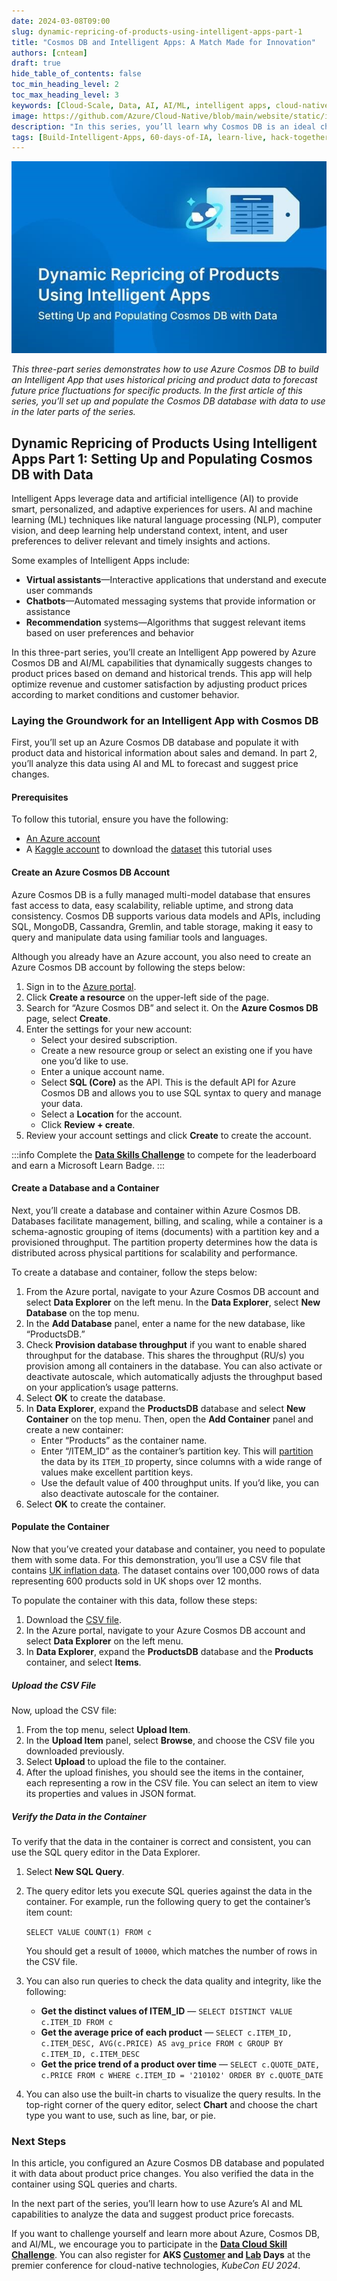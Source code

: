 ```yaml
---
date: 2024-03-08T09:00
slug: dynamic-repricing-of-products-using-intelligent-apps-part-1
title: "Cosmos DB and Intelligent Apps: A Match Made for Innovation"
authors: [cnteam]
draft: true
hide_table_of_contents: false
toc_min_heading_level: 2
toc_max_heading_level: 3
keywords: [Cloud-Scale, Data, AI, AI/ML, intelligent apps, cloud-native, 60-days, enterprise apps, digital experiences, app modernization]
image: https://github.com/Azure/Cloud-Native/blob/main/website/static/img/ogImage.png
description: "In this series, you’ll learn why Cosmos DB is an ideal choice for powering such applications—and how it makes building Intelligent Apps accessible and approachable. In the first article of this series, you’ll set up and populate the Cosmos DB database with data to use in the later parts of the series." 
tags: [Build-Intelligent-Apps, 60-days-of-IA, learn-live, hack-together, community-buzz, ask-the-expert, azure-kubernetes-service, azure-functions, azure-openai, azure-container-apps, azure-cosmos-db, github-copilot, github-codespaces, github-actions]
---
```


<head> 
  <meta property="og:url" content="https://azure.github.io/cloud-native/60daysofia/dynamic-repricing-of-products-using-intelligent-apps-part-1"/>
  <meta property="og:type" content="website"/> 
  <meta property="og:title" content="Build Intelligent Apps | AI Apps on Azure"/> 
  <meta property="og:description" content="In this series, you’ll learn why Cosmos DB is an ideal choice for powering such applications—and how it makes building Intelligent Apps accessible and approachable. In the first article of this series, you’ll set up and populate the Cosmos DB database with data to use in the later parts of the series."/> 
  <meta property="og:image" content="https://github.com/Azure/Cloud-Native/blob/main/website/static/img/ogImage.png"/> 
  <meta name="twitter:url" content="https://azure.github.io/Cloud-Native/60daysofIA/dynamic-repricing-of-products-using-intelligent-apps-part-1" /> 
  <meta name="twitter:title" content="Build Intelligent Apps | AI Apps on Azure" />
 <meta name="twitter:description" content="In this series, you’ll learn why Cosmos DB is an ideal choice for powering such applications—and how it makes building Intelligent Apps accessible and approachable. In the first article of this series, you’ll set up and populate the Cosmos DB database with data to use in the later parts of the series." />
  <meta name="twitter:image" content="https://azure.github.io/Cloud-Native/img/ogImage.png" /> 
  <meta name="twitter:card" content="summary_large_image" /> 
  <meta name="twitter:creator" content="@devanshidiaries" /> 
  <link rel="canonical" href="https://azure.github.io/Cloud-Native/60daysofIA/dynamic-repricing-of-products-using-intelligent-apps-part-1" /> 
</head> 

<!-- End METADATA -->

![Cosmos DB and Intelligent Apps: A Match Made for Innovation](../../static/img/60-days-of-ia/blogs/2024-03-08/3-1-1.jpeg)

*This three-part series demonstrates how to use Azure Cosmos DB to build an Intelligent App that uses historical pricing and product data to forecast future price fluctuations for specific products. In the first article of this series, you’ll set up and populate the Cosmos DB database with data to use in the later parts of the series.*

## Dynamic Repricing of Products Using Intelligent Apps Part 1: Setting Up and Populating Cosmos DB with Data

Intelligent Apps leverage data and artificial intelligence (AI) to provide smart, personalized, and adaptive experiences for users. AI and machine learning (ML) techniques like natural language processing (NLP), computer vision, and deep learning help understand context, intent, and user preferences to deliver relevant and timely insights and actions.

Some examples of Intelligent Apps include:

- **Virtual assistants**—Interactive applications that understand and execute user commands
- **Chatbots**—Automated messaging systems that provide information or assistance
- **Recommendation** systems—Algorithms that suggest relevant items based on user preferences and behavior

In this three-part series, you’ll create an Intelligent App powered by Azure Cosmos DB and AI/ML capabilities that dynamically suggests changes to product prices based on demand and historical trends. This app will help optimize revenue and customer satisfaction by adjusting product prices according to market conditions and customer behavior.

### Laying the Groundwork for an Intelligent App with Cosmos DB

First, you’ll set up an Azure Cosmos DB database and populate it with product data and historical information about sales and demand. In part 2, you’ll analyze this data using AI and ML to forecast and suggest price changes.

#### Prerequisites

To follow this tutorial, ensure you have the following:

- [An Azure account](https://azure.microsoft.com/free/?ocid=buildia24_60days_blogs)
- A [Kaggle account](https://www.kaggle.com/account/login?phase=startRegisterTab&returnUrl=%2F) to download the [dataset](https://www.kaggle.com/datasets/sujaykapadnis/price-quote-data/data) this tutorial uses

#### Create an Azure Cosmos DB Account

Azure Cosmos DB is a fully managed multi-model database that ensures fast access to data, easy scalability, reliable uptime, and strong data consistency. Cosmos DB supports various data models and APIs, including SQL, MongoDB, Cassandra, Gremlin, and table storage, making it easy to query and manipulate data using familiar tools and languages.

Although you already have an Azure account, you also need to create an Azure Cosmos DB account by following the steps below:

1. Sign in to the [Azure portal](https://portal.azure.com/).
2. Click **Create a resource** on the upper-left side of the page.
3. Search for “Azure Cosmos DB” and select it. On the **Azure Cosmos DB** page, select **Create**.
4. Enter the settings for your new account: 
    - Select your desired subscription.
    - Create a new resource group or select an existing one if you have one you’d like to use.
    - Enter a unique account name.
    - Select **SQL (Core)** as the API. This is the default API for Azure Cosmos DB and allows you to use SQL syntax to query and manage your data.
    - Select a **Location** for the account.
    - Click **Review + create**.
5. Review your account settings and click **Create** to create the account.

:::info
Complete the **[Data Skills Challenge](https://aka.ms/intelligent-apps/data-csc?ocid=buildia24_60days_blogs)** to compete for the leaderboard and earn a Microsoft Learn Badge.
:::

#### Create a Database and a Container

Next, you’ll create a database and container within Azure Cosmos DB. Databases facilitate management, billing, and scaling, while a container is a schema-agnostic grouping of items (documents) with a partition key and a provisioned throughput. The partition property determines how the data is distributed across physical partitions for scalability and performance.

To create a database and container, follow the steps below:

1. From the Azure portal, navigate to your Azure Cosmos DB account and select **Data Explorer** on the left menu. In the **Data Explorer**, select **New Database** on the top menu.
2. In the **Add Database** panel, enter a name for the new database, like “ProductsDB.”
3. Check **Provision database throughput** if you want to enable shared throughput for the database. This shares the throughput (RU/s) you provision among all containers in the database. You can also activate or deactivate autoscale, which automatically adjusts the throughput based on your application’s usage patterns.
4. Select **OK** to create the database.
5. In **Data Explorer**, expand the **ProductsDB** database and select **New Container** on the top menu. Then, open the **Add Container** panel and create a new container:
    - Enter “Products” as the container name.
    - Enter “/ITEM_ID” as the container’s partition key. This will [partition](https://learn.microsoft.com/en-us/azure/cosmos-db/partitioning-overview) the data by its `ITEM_ID` property, since columns with a wide range of values make excellent partition keys.
    - Use the default value of 400 throughput units. If you’d like, you can also deactivate autoscale for the container.
6. Select **OK** to create the container.

#### Populate the Container

Now that you’ve created your database and container, you need to populate them with some data. For this demonstration, you’ll use a CSV file that contains [UK inflation data](https://www.ons.gov.uk/economy/inflationandpriceindices/datasets/consumerpriceindicescpiandretailpricesindexrpiitemindicesandpricequotes). The dataset contains over 100,000 rows of data representing 600 products sold in UK shops over 12 months.

To populate the container with this data, follow these steps:

1. Download the [CSV file](https://www.kaggle.com/datasets/sujaykapadnis/price-quote-data/data).
2. In the Azure portal, navigate to your Azure Cosmos DB account and select **Data Explorer** on the left menu.
3. In **Data Explorer**, expand the **ProductsDB** database and the **Products** container, and select **Items**.

##### *Upload the CSV File*

Now, upload the CSV file:

1. From the top menu, select **Upload Item**.
2. In the **Upload Item** panel, select **Browse**, and choose the CSV file you downloaded previously.
3. Select **Upload** to upload the file to the container.
4. After the upload finishes, you should see the items in the container, each representing a row in the CSV file. You can select an item to view its properties and values in JSON format.

##### *Verify the Data in the Container*

To verify that the data in the container is correct and consistent, you can use the SQL query editor in the Data Explorer.

1. Select **New SQL Query**.
2. The query editor lets you execute SQL queries against the data in the container. For example, run the following query to get the container’s item count:

    ```SELECT VALUE COUNT(1) FROM c```

    You should get a result of `10000`, which matches the number of rows in the CSV file.

  3. You can also run queries to check the data quality and integrity, like the following: 
      - **Get the distinct values of ITEM_ID** — `SELECT DISTINCT VALUE c.ITEM_ID FROM c`
      - **Get the average price of each product** — `SELECT c.ITEM_ID, c.ITEM_DESC,
AVG(c.PRICE) AS avg_price FROM c GROUP BY c.ITEM_ID, c.ITEM_DESC`
      - **Get the price trend of a product over time** — `SELECT c.QUOTE_DATE, c.PRICE FROM c WHERE c.ITEM_ID = '210102' ORDER BY c.QUOTE_DATE`
4. You can also use the built-in charts to visualize the query results. In the top-right corner of the query editor, select **Chart** and choose the chart type you want to use, such as line, bar, or pie.

### Next Steps

In this article, you configured an Azure Cosmos DB database and populated it with data about product price changes. You also verified the data in the container using SQL queries and charts.

In the next part of the series, you’ll learn how to use Azure’s AI and ML capabilities to analyze the data and suggest product price forecasts. 

If you want to challenge yourself and learn more about Azure, Cosmos DB, and AI/ML, we encourage you to participate in the **[Data Cloud Skill Challenge](https://azure.github.io/Cloud-Native/Build-IA/CloudSkills)**. You can also register for **AKS [Customer](https://aka.ms/aks-day) and [Lab](https://aka.ms/aks-lab-day) Days** at the premier conference for cloud-native technologies, *KubeCon EU 2024*.
